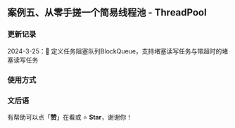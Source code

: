 ## 案例五、从零手搓一个简易线程池 - ThreadPool

### 更新记录
2024-3-25：📖 定义任务阻塞队列BlockQueue，支持堵塞读写任务与带超时的堵塞读写任务

### 使用方式

### 文后语

有帮助可以点「**赞**」在看或 :star: **Star**，谢谢你！

